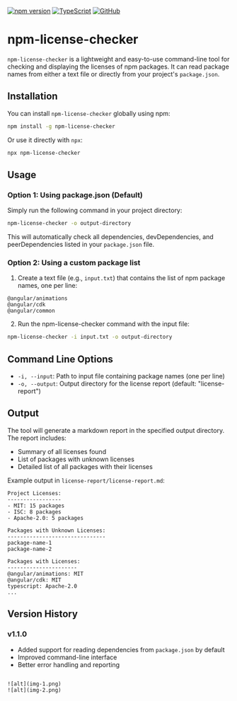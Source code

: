[![npm version](https://badge.fury.io/js/npm-license-checker.svg)](https://badge.fury.io/js/npm-license-checker)
[![TypeScript](https://img.shields.io/badge/TypeScript-007ACC?style=flat&logo=typescript&logoColor=white)](https://www.typescriptlang.org/)
[![GitHub](https://img.shields.io/badge/GitHub-100000?style=flat&logo=github&logoColor=white)](https://github.com/niawjunior/npm-license-checker)

# npm-license-checker

`npm-license-checker` is a lightweight and easy-to-use command-line tool for checking and displaying the licenses of npm packages. It can read package names from either a text file or directly from your project's `package.json`.

## Installation

You can install `npm-license-checker` globally using npm:

```bash
npm install -g npm-license-checker
```

Or use it directly with `npx`:

```bash
npx npm-license-checker
```

## Usage

### Option 1: Using package.json (Default)

Simply run the following command in your project directory:

```bash
npm-license-checker -o output-directory
```

This will automatically check all dependencies, devDependencies, and peerDependencies listed in your `package.json` file.

### Option 2: Using a custom package list

1. Create a text file (e.g., `input.txt`) that contains the list of npm package names, one per line:

```
@angular/animations
@angular/cdk
@angular/common
```

2. Run the npm-license-checker command with the input file:

```bash
npm-license-checker -i input.txt -o output-directory
```

## Command Line Options

- `-i, --input`: Path to input file containing package names (one per line)
- `-o, --output`: Output directory for the license report (default: "license-report")

## Output

The tool will generate a markdown report in the specified output directory. The report includes:

- Summary of all licenses found
- List of packages with unknown licenses
- Detailed list of all packages with their licenses

Example output in `license-report/license-report.md`:

```
Project Licenses:
-----------------
- MIT: 15 packages
- ISC: 8 packages
- Apache-2.0: 5 packages

Packages with Unknown Licenses:
-------------------------------
package-name-1
package-name-2

Packages with Licenses:
----------------------
@angular/animations: MIT
@angular/cdk: MIT
typescript: Apache-2.0
...
```

## Version History

### v1.1.0

- Added support for reading dependencies from `package.json` by default
- Improved command-line interface
- Better error handling and reporting

```

![alt](img-1.png)
![alt](img-2.png)
```
